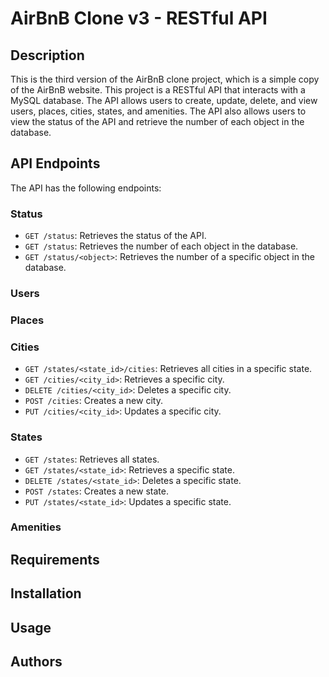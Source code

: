# AirBnB Clone v3 - RESTful API

## Description
This is the third version of the AirBnB clone project, which is a simple copy of the AirBnB website. This project is a RESTful API that interacts with a MySQL database. The API allows users to create, update, delete, and view users, places, cities, states, and amenities. The API also allows users to view the status of the API and retrieve the number of each object in the database.

## API Endpoints
The API has the following endpoints:

### Status
- `GET /status`: Retrieves the status of the API.
- `GET /status`: Retrieves the number of each object in the database.
- `GET /status/<object>`: Retrieves the number of a specific object in the database.

### Users


### Places


### Cities
- `GET /states/<state_id>/cities`: Retrieves all cities in a specific state.
- `GET /cities/<city_id>`: Retrieves a specific city.
- `DELETE /cities/<city_id>`: Deletes a specific city.
- `POST /cities`: Creates a new city.
- `PUT /cities/<city_id>`: Updates a specific city.


### States
- `GET /states`: Retrieves all states.
- `GET /states/<state_id>`: Retrieves a specific state.
- `DELETE /states/<state_id>`: Deletes a specific state.
- `POST /states`: Creates a new state.
- `PUT /states/<state_id>`: Updates a specific state.


### Amenities


## Requirements


## Installation


## Usage


## Authors


